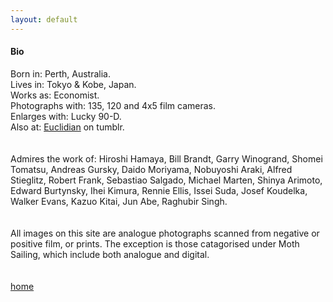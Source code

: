 ```yaml
---
layout: default
---
```

#### Bio
Born in: Perth, Australia.<BR>
Lives in: Tokyo & Kobe, Japan.<BR>
Works as: Economist.<BR>
Photographs with: 135, 120 and 4x5 film cameras.<BR>
Enlarges with: Lucky 90-D.<BR>
Also at: <a href="http://euklidian.tumblr.com/">Euclidian</a> on tumblr.<BR>
<BR>
<BR>
Admires the work of: Hiroshi Hamaya, Bill Brandt, Garry Winogrand, Shomei Tomatsu, Andreas Gursky, Daido Moriyama, Nobuyoshi Araki, Alfred Stieglitz, Robert Frank, Sebastiao Salgado, Michael Marten, Shinya Arimoto, Edward Burtynsky, Ihei Kimura, Rennie Ellis, Issei Suda, Josef Koudelka, Walker Evans, Kazuo Kitai,
    Jun Abe, Raghubir Singh.
<BR>
<BR>
<BR>
All images on this site are analogue photographs scanned from negative or positive film, or prints. The exception is those catagorised under Moth Sailing, which include both analogue and digital.
<BR>
<BR>
<BR>
[home](./)
